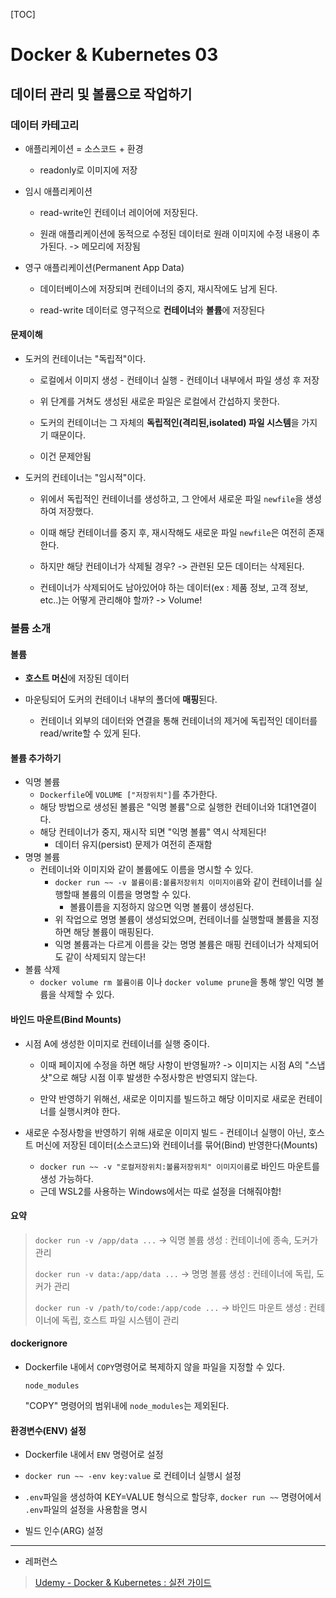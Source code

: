 [TOC]

# Docker & Kubernetes 03

## 데이터 관리 및 볼륨으로 작업하기

### 데이터 카테고리

- 애플리케이션 = 소스코드 + 환경
  
  - readonly로 이미지에 저장

- 임시 애플리케이션
  
  - read-write인 컨테이너 레이어에 저장된다.
  
  - 원래 애플리케이션에 동적으로 수정된 데이터로 원래 이미지에 수정 내용이 추가된다. -> 메모리에 저장됨

- 영구 애플리케이션(Permanent App Data)
  
  - 데이터베이스에 저장되며 컨테이너의 중지, 재시작에도 남게 된다.
  
  - read-write 데이터로 영구적으로 **컨테이너**와 **볼륨**에 저장된다

#### 문제이해

- 도커의 컨테이너는 "독립적"이다.
  
  - 로컬에서 이미지 생성 - 컨테이너 실행 - 컨테이너 내부에서 파일 생성 후 저장
  
  - 위 단계를 거쳐도 생성된 새로운 파일은 로컬에서 간섭하지 못한다.
  
  - 도커의 컨테이너는 그 자체의 **독립적인(격리된,isolated) 파일 시스템**을 가지기 때문이다.
  
  - 이건 문제안됨

- 도커의 컨테이너는 "임시적"이다.
  
  - 위에서 독립적인 컨테이너를 생성하고, 그 안에서 새로운 파일 `newfile`을 생성하여 저장했다.
  
  - 이때 해당 컨테이너를 중지 후, 재시작해도 새로운 파일 `newfile`은 여전히 존재한다.
  
  - 하지만 해당 컨테이너가 삭제될 경우? -> 관련된 모든 데이터는 삭제된다.
  
  - 컨테이너가 삭제되어도 남아있어야 하는 데이터(ex : 제품 정보, 고객 정보, etc..)는 어떻게 관리해야 할까? -> Volume!

### 볼륨 소개

#### 볼륨

- **호스트 머신**에 저장된 데이터

- 마운팅되어 도커의 컨테이너 내부의 폴더에 **매핑**된다.
  
  - 컨테이너 외부의 데이터와 연결을 통해 컨테이너의 제거에 독립적인 데이터를 read/write할 수 있게 된다.

#### 볼륨 추가하기

- 익명 볼륨
  - `Dockerfile`에 `VOLUME ["저장위치"]`를 추가한다.
  - 해당 방법으로 생성된 볼륨은 "익명 볼륨"으로 실행한 컨테이너와 1대1연결이다.
  - 해당 컨테이너가 중지, 재시작 되면 "익명 볼륨" 역시 삭제된다!
    - 데이터 유지(persist) 문제가 여전히 존재함
- 명명 볼륨
  - 컨테이너와 이미지와 같이 볼륨에도 이름을 명시할 수 있다.
    - `docker run ~~ -v 볼륨이름:볼륨저장위치 이미지이름`와 같이 컨테이너를 실행할때 볼륨의 이름을 명명할 수 있다.
      - 볼륨이름을 지정하지 않으면 익명 볼륨이 생성된다.
    - 위 작업으로 명명 볼륨이 생성되었으며, 컨테이너를 실행할때 볼륨을 지정하면 해당 볼륨이 매핑된다.
    - 익명 볼륨과는 다르게 이름을 갖는 명명 볼륨은 매핑 컨테이너가 삭제되어도 같이 삭제되지 않는다!
- 볼륨 삭제
  - `docker volume rm 볼륨이름` 이나 `docker volume prune`을 통해 쌓인 익명 볼륨을 삭제할 수 있다.

#### 바인드 마운트(Bind Mounts)

- 시점 A에 생성한 이미지로 컨테이너를 실행 중이다.
  
  - 이때 페이지에 수정을 하면 해당 사항이 반영될까? -> 이미지는 시점 A의 "스냅샷"으로 해당 시점 이후 발생한 수정사항은 반영되지 않는다.
  
  - 만약 반영하기 위해선, 새로운 이미지를 빌드하고 해당 이미지로 새로운 컨테이너를 실행시켜야 한다.

- 새로운 수정사항을 반영하기 위해 새로운 이미지 빌드 - 컨테이너 실행이 아닌, 호스트 머신에 저장된 데이터(소스코드)와 컨테이너를 묶어(Bind) 반영한다(Mounts)
  
  - `docker run ~~ -v "로컬저장위치:볼륨저장위치" 이미지이름`로 바인드 마운트를 생성 가능하다.
  - 근데 WSL2를 사용하는 Windows에서는 따로 설정을 더해줘야함!

#### 요약

> `docker run -v /app/data ...` -> 익명 볼륨 생성 : 컨테이너에 종속, 도커가 관리
> 
> `docker run -v data:/app/data ...` -> 명명 볼륨 생성 : 컨테이너에 독립, 도커가 관리
> 
> `docker run -v /path/to/code:/app/code ...` -> 바인드 마운트 생성 : 컨테이너에 독립, 호스트 파일 시스템이 관리

#### dockerignore

- Dockerfile 내에서 `COPY`명령어로 복제하지 않을 파일을 지정할 수 있다.
  
  ```dockeringnore
  node_modules
  ```
  
  "COPY" 명령어의 범위내에 `node_modules`는 제외된다.

#### 환경변수(ENV) 설정

- Dockerfile 내에서 `ENV` 명령어로 설정

- `docker run ~~ -env key:value` 로 컨테이너 실행시 설정

- `.env`파일을 생성하여 KEY=VALUE 형식으로 할당후, `docker run ~~` 명령어에서 `.env`파일의 설정을 사용함을 명시

- 빌드 인수(ARG) 설정

---

- 레퍼런스

> [Udemy - Docker & Kubernetes : 실전 가이드](https://www.udemy.com/course/docker-kubernetes-2022/)
